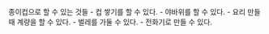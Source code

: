종이컵으로 할 수 있는 것들 
	- 컵 쌓기를 할 수 있다.
	- 야바위를 할 수 있다.
	- 요리 만들 때 계량을 할 수 있다.
	- 벌레를 가둘 수 있다.
	- 전화기로 만들 수 있다.

